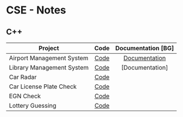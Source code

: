 # CSE - Notes
## C++ 

| Project                         | Code                     | Documentation [BG]  |
| ------------------------------- |:------------------------:| :------------------:|
| Airport Management System       | [Code](FINAL/FINAL/Source.cpp)      | [Documentation](Documentation.pdf)     |
| Library Management System       | [Code](Library.cpp)      | [Documentation]     |
| Car Radar                       | [Code](Radar.cpp)        |                     |
| Car License Plate Check         | [Code](LicensePlate.cpp) |                     |
| EGN Check                       | [Code](EGN.cpp)          |                     |
| Lottery Guessing                | [Code](Lottery.cpp)      |                     |
